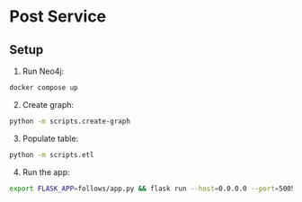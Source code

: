 # Post Service

## Setup
1. Run Neo4j:
```bash
docker compose up
```

2. Create graph:
```bash
python -m scripts.create-graph
```

3. Populate table:
```bash
python -m scripts.etl
```

4. Run the app:
```bash
export FLASK_APP=follows/app.py && flask run --host=0.0.0.0 --port=5005
```
